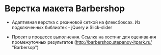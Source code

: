 # Верстка макета Barbershop
* Адаптивная верстка с резиновой сеткой на флексбоксах. Из подключенных библиотек - jQuery и Slick-slider

* Проект в процессе выполнения. Ссылка на хостинг для оценивания промежуточных результатов (http://barbershop.stepanov-itpark.ru/ "Barbersop")